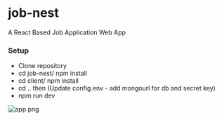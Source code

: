 # job-nest
A React Based Job Application Web App

### Setup
* Clone repository
* cd job-nest/  npm install
* cd client/    npm install
* cd .. then (Update config.env - add mongourl for db and secret key)
* npm run dev

![app png](https://user-images.githubusercontent.com/48543242/120228970-cfe24800-c269-11eb-8562-50b722ba39e4.png)

